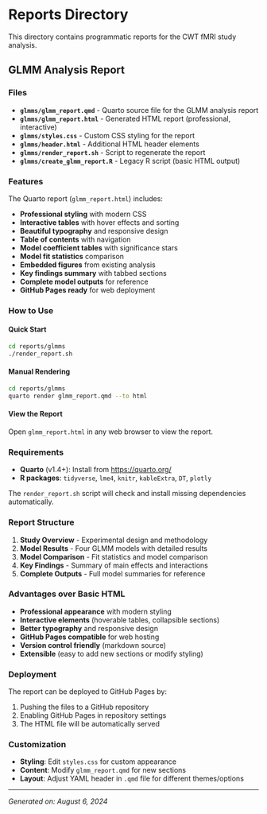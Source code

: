 # Reports Directory

This directory contains programmatic reports for the CWT fMRI study analysis.

## GLMM Analysis Report

### Files

- **`glmms/glmm_report.qmd`** - Quarto source file for the GLMM analysis report
- **`glmms/glmm_report.html`** - Generated HTML report (professional, interactive)
- **`glmms/styles.css`** - Custom CSS styling for the report
- **`glmms/header.html`** - Additional HTML header elements
- **`glmms/render_report.sh`** - Script to regenerate the report
- **`glmms/create_glmm_report.R`** - Legacy R script (basic HTML output)

### Features

The Quarto report (`glmm_report.html`) includes:

- **Professional styling** with modern CSS
- **Interactive tables** with hover effects and sorting
- **Beautiful typography** and responsive design
- **Table of contents** with navigation
- **Model coefficient tables** with significance stars
- **Model fit statistics** comparison
- **Embedded figures** from existing analysis
- **Key findings summary** with tabbed sections
- **Complete model outputs** for reference
- **GitHub Pages ready** for web deployment

### How to Use

#### Quick Start
```bash
cd reports/glmms
./render_report.sh
```

#### Manual Rendering
```bash
cd reports/glmms
quarto render glmm_report.qmd --to html
```

#### View the Report
Open `glmm_report.html` in any web browser to view the report.

### Requirements

- **Quarto** (v1.4+): Install from https://quarto.org/
- **R packages**: `tidyverse`, `lme4`, `knitr`, `kableExtra`, `DT`, `plotly`

The `render_report.sh` script will check and install missing dependencies automatically.

### Report Structure

1. **Study Overview** - Experimental design and methodology
2. **Model Results** - Four GLMM models with detailed results
3. **Model Comparison** - Fit statistics and model comparison
4. **Key Findings** - Summary of main effects and interactions
5. **Complete Outputs** - Full model summaries for reference

### Advantages over Basic HTML

- **Professional appearance** with modern styling
- **Interactive elements** (hoverable tables, collapsible sections)
- **Better typography** and responsive design
- **GitHub Pages compatible** for web hosting
- **Version control friendly** (markdown source)
- **Extensible** (easy to add new sections or modify styling)

### Deployment

The report can be deployed to GitHub Pages by:
1. Pushing the files to a GitHub repository
2. Enabling GitHub Pages in repository settings
3. The HTML file will be automatically served

### Customization

- **Styling**: Edit `styles.css` for custom appearance
- **Content**: Modify `glmm_report.qmd` for new sections
- **Layout**: Adjust YAML header in `.qmd` file for different themes/options

---

*Generated on: August 6, 2024* 